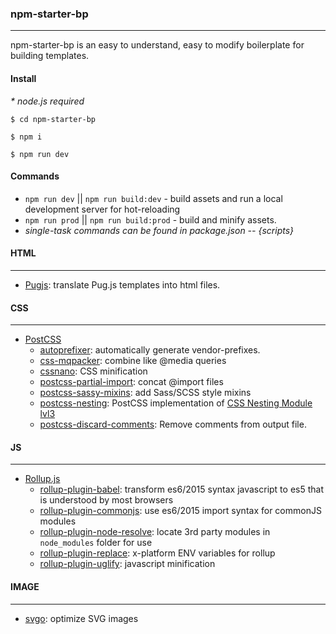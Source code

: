 ### npm-starter-bp
---
npm-starter-bp is an easy to understand, easy to modify boilerplate for building templates.

#### Install
*\* node.js required*

`$ cd npm-starter-bp`

`$ npm i`

`$ npm run dev`


#### Commands
  * `npm run dev` || `npm run build:dev` - build assets and run a local development server for hot-reloading
  * `npm run prod` || `npm run build:prod` - build and minify assets.
  * *single-task commands can be found in package.json -- {scripts}*

#### HTML
---
  * [Pugjs](https://pugjs.org): translate Pug.js templates into html files.

#### CSS
---
  * [PostCSS](https://github.com/postcss/postcss)
    * [autoprefixer](https://github.com/postcss/autoprefixer): automatically generate vendor-prefixes.
    * [css-mqpacker](https://github.com/hail2u/node-css-mqpacker): combine like @media queries
    * [cssnano](http://cssnano.co/): CSS minification
    * [postcss-partial-import](https://github.com/jonathantneal/postcss-partial-import): concat @import files
    * [postcss-sassy-mixins](https://github.com/andyjansson/postcss-sassy-mixins): add Sass/SCSS style mixins
    * [postcss-nesting](https://github.com/jonathantneal/postcss-nesting): PostCSS implementation of [CSS Nesting Module lvl3](https://tabatkins.github.io/specs/css-nesting/)
    * [postcss-discard-comments](https://github.com/ben-eb/postcss-discard-comments): Remove comments from output file.

#### JS
---
  * [Rollup.js](https://rollupjs.org/)
    * [rollup-plugin-babel](https://github.com/rollup/rollup-plugin-babel): transform es6/2015 syntax javascript to es5 that is understood by most browsers
    * [rollup-plugin-commonjs](https://github.com/rollup/rollup-plugin-commonjs): use es6/2015 import syntax for commonJS modules
    * [rollup-plugin-node-resolve](https://github.com/rollup/rollup-plugin-node-resolve): locate 3rd party modules in `node_modules` folder for use
    * [rollup-plugin-replace](https://github.com/rollup/rollup-plugin-replace): x-platform ENV variables for rollup
    * [rollup-plugin-uglify](https://github.com/TrySound/rollup-plugin-uglify): javascript minification

#### IMAGE
---
  * [svgo](https://github.com/svg/svgo): optimize SVG images

